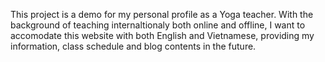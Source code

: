 This project is a demo for my personal profile as a Yoga teacher.
With the background of teaching internaltionaly both online and offline, I want to accomodate this website with both English and Vietnamese, providing my information, class schedule and blog contents in the future.